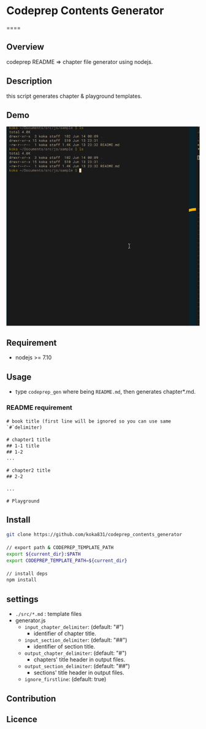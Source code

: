 
# Codeprep Contents Generator

====

## Overview
codeprep README => chapter file generator using nodejs.

## Description
this script generates chapter & playground templates.

## Demo
![demo](https://github.com/koka831/codeprep_contents_generator/blob/master/generator.gif)

## Requirement
- nodejs >= 7.10
## Usage
- type `codeprep_gen` where being `README.md`, then generates chapter*.md.

### README requirement
```
# book title (first line will be ignored so you can use same `#`delimiter)

# chapter1 title
## 1-1 title
## 1-2
...

# chapter2 title
## 2-2

...

# Playground
```

## Install

```sh
git clone https://github.com/koka831/codeprep_contents_generator

// export path & CODEPREP_TEMPLATE_PATH
export ${current_dir}:$PATH
export CODEPREP_TEMPLATE_PATH=${current_dir}

// install deps
npm install
```

## settings
- `./src/*.md` : template files
- generator.js
  - `input_chapter_delimiter`: (default: "#")
    - identifier of chapter title.
  - `input_section_delimiter`: (default: "##")
    - identifier of section title.
  - `output_chapter_delimiter`: (default: "#")
    - chapters' title header in output files.
  - `output_section_delimiter`: (default: "##")
    - sections' title header in output files.
  - `ignore_firstline`: (default: true)

## Contribution

## Licence

